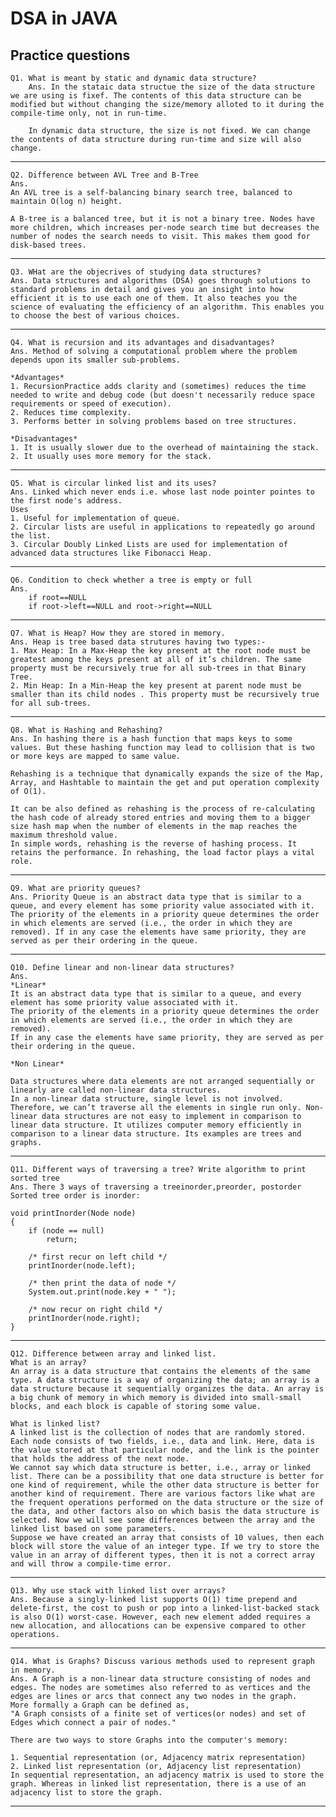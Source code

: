 # DSA in JAVA
## Practice questions
    Q1. What is meant by static and dynamic data structure?
        Ans. In the stataic data structue the size of the data structure we are using is fixef. The contents of this data structure can be modified but without changing the size/memory alloted to it during the compile-time only, not in run-time.
        
        In dynamic data structure, the size is not fixed. We can change the contents of data structure during run-time and size will also change.
***********************************************************
    Q2. Difference between AVL Tree and B-Tree
    Ans. 
    An AVL tree is a self-balancing binary search tree, balanced to maintain O(log n) height.

    A B-tree is a balanced tree, but it is not a binary tree. Nodes have more children, which increases per-node search time but decreases the number of nodes the search needs to visit. This makes them good for disk-based trees. 

***
    Q3. WHat are the objecrives of studying data structures?
    Ans. Data structures and algorithms (DSA) goes through solutions to standard problems in detail and gives you an insight into how efficient it is to use each one of them. It also teaches you the science of evaluating the efficiency of an algorithm. This enables you to choose the best of various choices.
***
    Q4. What is recursion and its advantages and disadvantages?
    Ans. Method of solving a computational problem where the problem depends upon its smaller sub-problems.
    
    *Advantages*    
    1. RecursionPractice adds clarity and (sometimes) reduces the time needed to write and debug code (but doesn't necessarily reduce space requirements or speed of execution).
    2. Reduces time complexity.
    3. Performs better in solving problems based on tree structures.

    *Disadvantages*
    1. It is usually slower due to the overhead of maintaining the stack.
    2. It usually uses more memory for the stack.
***
    Q5. What is circular linked list and its uses?
    Ans. Linked which never ends i.e. whose last node pointer pointes to the first node's address.
    Uses
    1. Useful for implementation of queue.
    2. Circular lists are useful in applications to repeatedly go around the list.
    3. Circular Doubly Linked Lists are used for implementation of advanced data structures like Fibonacci Heap.
***
    Q6. Condition to check whether a tree is empty or full
    Ans.
        if root==NULL
        if root->left==NULL and root->right==NULL
***
    Q7. What is Heap? How they are stored in memory.
    Ans. Heap is tree based data strutures having two types:-
    1. Max Heap: In a Max-Heap the key present at the root node must be greatest among the keys present at all of it’s children. The same property must be recursively true for all sub-trees in that Binary Tree.
    2. Min Heap: In a Min-Heap the key present at parent node must be smaller than its child nodes . This property must be recursively true for all sub-trees.
*** 
    Q8. What is Hashing and Rehashing?
    Ans. In hashing there is a hash function that maps keys to some values. But these hashing function may lead to collision that is two or more keys are mapped to same value.
        
    Rehashing is a technique that dynamically expands the size of the Map, Array, and Hashtable to maintain the get and put operation complexity of O(1).

    It can be also defined as rehashing is the process of re-calculating the hash code of already stored entries and moving them to a bigger size hash map when the number of elements in the map reaches the maximum threshold value.
    In simple words, rehashing is the reverse of hashing process. It retains the performance. In rehashing, the load factor plays a vital role.
***
    Q9. What are priority queues?
    Ans. Priority Queue is an abstract data type that is similar to a queue, and every element has some priority value associated with it. 
    The priority of the elements in a priority queue determines the order in which elements are served (i.e., the order in which they are removed). If in any case the elements have same priority, they are served as per their ordering in the queue.
***
    Q10. Define linear and non-linear data structures?
    Ans. 
    *Linear*
    It is an abstract data type that is similar to a queue, and every element has some priority value associated with it. 
    The priority of the elements in a priority queue determines the order in which elements are served (i.e., the order in which they are removed). 
    If in any case the elements have same priority, they are served as per their ordering in the queue.

    *Non Linear*

    Data structures where data elements are not arranged sequentially or linearly are called non-linear data structures. 
    In a non-linear data structure, single level is not involved. Therefore, we can’t traverse all the elements in single run only. Non-linear data structures are not easy to implement in comparison to linear data structure. It utilizes computer memory efficiently in comparison to a linear data structure. Its examples are trees and graphs.  
***
    Q11. Different ways of traversing a tree? Write algorithm to print sorted tree 
    Ans. There 3 ways of traversing a treeinorder,preorder, postorder
    Sorted tree order is inorder:
    
    void printInorder(Node node)
    {
        if (node == null)
            return;
 
        /* first recur on left child */
        printInorder(node.left);
 
        /* then print the data of node */
        System.out.print(node.key + " ");
 
        /* now recur on right child */
        printInorder(node.right);
    }
***
    Q12. Difference between array and linked list.
    What is an array?
    An array is a data structure that contains the elements of the same type. A data structure is a way of organizing the data; an array is a data structure because it sequentially organizes the data. An array is a big chunk of memory in which memory is divided into small-small blocks, and each block is capable of storing some value.
    
    What is linked list?
    A linked list is the collection of nodes that are randomly stored. Each node consists of two fields, i.e., data and link. Here, data is the value stored at that particular node, and the link is the pointer that holds the address of the next node.
    We cannot say which data structure is better, i.e., array or linked list. There can be a possibility that one data structure is better for one kind of requirement, while the other data structure is better for another kind of requirement. There are various factors like what are the frequent operations performed on the data structure or the size of the data, and other factors also on which basis the data structure is selected. Now we will see some differences between the array and the linked list based on some parameters.
    Suppose we have created an array that consists of 10 values, then each block will store the value of an integer type. If we try to store the value in an array of different types, then it is not a correct array and will throw a compile-time error.
***
    Q13. Why use stack with linked list over arrays?
    Ans. Because a singly-linked list supports O(1) time prepend and delete-first, the cost to push or pop into a linked-list-backed stack is also O(1) worst-case. However, each new element added requires a new allocation, and allocations can be expensive compared to other operations.
***
    Q14. What is Graphs? Discuss various methods used to represent graph in memory.
    Ans. A Graph is a non-linear data structure consisting of nodes and edges. The nodes are sometimes also referred to as vertices and the edges are lines or arcs that connect any two nodes in the graph. 
    More formally a Graph can be defined as,
    "A Graph consists of a finite set of vertices(or nodes) and set of Edges which connect a pair of nodes."
    
    There are two ways to store Graphs into the computer's memory:

    1. Sequential representation (or, Adjacency matrix representation)
    2. Linked list representation (or, Adjacency list representation)
    In sequential representation, an adjacency matrix is used to store the graph. Whereas in linked list representation, there is a use of an adjacency list to store the graph.
***

    